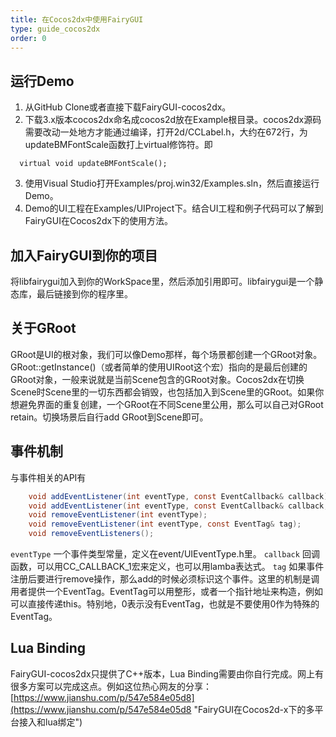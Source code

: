 ```yaml
---
title: 在Cocos2dx中使用FairyGUI
type: guide_cocos2dx
order: 0
---
```


## 运行Demo

1. 从GitHub Clone或者直接下载FairyGUI-cocos2dx。
2. 下载3.x版本cocos2dx命名成cocos2d放在Example根目录。cocos2dx源码需要改动一处地方才能通过编译，打开2d/CCLabel.h，大约在672行，为updateBMFontScale函数打上virtual修饰符。即

  ```
    virtual void updateBMFontScale();
  ```

3. 使用Visual Studio打开Examples/proj.win32/Examples.sln，然后直接运行Demo。
4. Demo的UI工程在Examples/UIProject下。结合UI工程和例子代码可以了解到FairyGUI在Cocos2dx下的使用方法。

## 加入FairyGUI到你的项目

将libfairygui加入到你的WorkSpace里，然后添加引用即可。libfairygui是一个静态库，最后链接到你的程序里。

## 关于GRoot

GRoot是UI的根对象，我们可以像Demo那样，每个场景都创建一个GRoot对象。GRoot::getInstance()（或者简单的使用UIRoot这个宏）指向的是最后创建的GRoot对象，一般来说就是当前Scene包含的GRoot对象。Cocos2dx在切换Scene时Scene里的一切东西都会销毁，也包括加入到Scene里的GRoot。如果你想避免界面的重复创建，一个GRoot在不同Scene里公用，那么可以自己对GRoot retain。切换场景后自行add GRoot到Scene即可。

## 事件机制

与事件相关的API有

```csharp
    void addEventListener(int eventType, const EventCallback& callback);
    void addEventListener(int eventType, const EventCallback& callback, const EventTag& tag);
    void removeEventListener(int eventType);
    void removeEventListener(int eventType, const EventTag& tag);
    void removeEventListeners();
```

`eventType` 一个事件类型常量，定义在event/UIEventType.h里。
`callback` 回调函数，可以用CC_CALLBACK_1宏来定义，也可以用lamba表达式。
`tag` 如果事件注册后要进行remove操作，那么add的时候必须标识这个事件。这里的机制是调用者提供一个EventTag。EventTag可以用整形，或者一个指针地址来构造，例如可以直接传递this。特别地，0表示没有EventTag，也就是不要使用0作为特殊的EventTag。

## Lua Binding
FairyGUI-cocos2dx只提供了C++版本，Lua Binding需要由你自行完成。网上有很多方案可以完成这点。例如这位热心网友的分享：[https://www.jianshu.com/p/547e584e05d8](https://www.jianshu.com/p/547e584e05d8 "FairyGUI在Cocos2d-x下的多平台接入和lua绑定")
